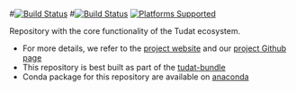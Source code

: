 #[![Build Status](https://img.shields.io/circleci/project/github/tudat-team/tudat/master.svg?style=for-the-badge&logo=circleci)](https://circleci.com/gh/tudat-team/tudat)
#[![Build Status](https://img.shields.io/travis/tudat-team/tudat/master.svg?logo=travis&style=for-the-badge)](https://travis-ci.org/tudat-team/tudat)
[![Platforms Supported](https://img.shields.io/conda/pn/tudat-team/tudat?color=orange&logo=anaconda&style=for-the-badge)](https://anaconda.org/tudat-team/tudat)

Repository with the core functionality of the Tudat ecosystem. 
* For more details, we refer to the [project website](https://docs.tudat.space/en/latest/) and our [project Github page](https://github.com/tudat-team)
* This repository is best built as part of the [tudat-bundle](https://github.com/tudat-team/tudat-bundle)
* Conda package for this repository are available on [anaconda](anaconda.org/tudat-team/tudat/)

